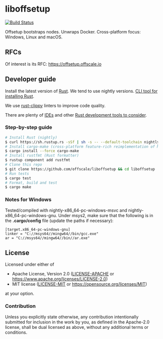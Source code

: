 liboffsetup
===========
[![Build Status](https://travis-ci.org/offscale/liboffsetup.svg?branch=master)](https://travis-ci.org/offscale/liboffsetup)

Offsetup bootstraps nodes. Unwraps Docker.
Cross-platform focus: Windows, Linux and macOS.

## RFCs

Of interest is its RFC: https://offsetup.offscale.io

## Developer guide

Install the latest version of [Rust](https://www.rust-lang.org). We tend to use nightly versions. [CLI tool for installing Rust](https://rustup.rs).

We use [rust-clippy](https://github.com/rust-lang-nursery/rust-clippy) linters to improve code quality.

There are plenty of [IDEs](https://areweideyet.com) and other [Rust development tools to consider](https://github.com/rust-unofficial/awesome-rust#development-tools).

### Step-by-step guide

```bash
# Install Rust (nightly)
$ curl https://sh.rustup.rs -sSf | sh -s -- --default-toolchain nightly
# Install cargo-make (cross-platform feature-rich reimplementation of Make)
$ cargo install --force cargo-make
# Install rustfmt (Rust formatter)
$ rustup component add rustfmt
# Clone this repo
$ git clone https://github.com/offscale/liboffsetup && cd liboffsetup
# Run tests
$ cargo test
# Format, build and test
$ cargo make
```

### Notes for Windows
Tested/compiled with nightly-x86_64-pc-windows-msvc and nightly-x86_64-pc-windows-gnu. 
Under msys2, make sure that the following is in the **.cargo/config** file (update the paths if necessary):
```
[target.x86_64-pc-windows-gnu]
linker = "C://msys64//mingw64//bin/gcc.exe"
ar = "C://msys64//mingw64//bin//ar.exe"
``` 

## License

Licensed under either of

- Apache License, Version 2.0 ([LICENSE-APACHE](LICENSE-APACHE) or <https://www.apache.org/licenses/LICENSE-2.0>)
- MIT license ([LICENSE-MIT](LICENSE-MIT) or <https://opensource.org/licenses/MIT>)

at your option.

### Contribution

Unless you explicitly state otherwise, any contribution intentionally submitted
for inclusion in the work by you, as defined in the Apache-2.0 license, shall be
dual licensed as above, without any additional terms or conditions.
